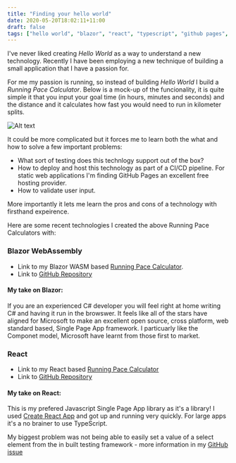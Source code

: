 ```yaml
---
title: "Finding your hello world"
date: 2020-05-20T18:02:11+11:00
draft: false
tags: ["hello world", "blazor", "react", "typescript", "github pages", "C#"]
---
```


I've never liked creating *Hello World* as a way to understand a new technology.  Recently I have been employing a new technique of building a small application that I have a passion for.

For me my passion is running, so instead of building *Hello World* I build a *Running Pace Calculator*.  Below is a mock-up of the funcionality, it is quite simple it that you input your goal time (in hours, minutes and seconds) and the distance and it calculates how fast you would need to run in kilometer splits.  

![Alt text](/images/pace-calculator-mockup.png "Pace Calculator Mock Up")

It could be more complicated but it forces me to learn both the what and how to solve a few important problems:

- What sort of testing does this technlogy support out of the box?  
- How to deploy and host this technology as part of a CI/CD pipeline.  For static web applications I'm finding GitHub Pages an excellent free hosting provider.
- How to validate user input.

More importantly it lets me learn the pros and cons of a technology with firsthand expeirence.  

Here are some recent technologies I created the above Running Pace Calculators with:

### Blazor WebAssembly

- Link to my Blazor WASM based [Running Pace Calculator](https://palmerandy.github.io/Running-Pace-Calculator/).
- Link to <a href="https://github.com/palmerandy/Pace-Calculator" target="_"><i class="fab fa-github fa-lg" aria-hidden="true"></i> GitHub Repository</a>


#### My take on Blazor:
If you are an experienced C# developer you will feel right at home writing C# and having it run in the browswer.  It feels like all of the stars have aligned for Microsoft to make an excellent open source, cross platform, web standard based, Single Page App framework.  I particuarly like the Componet model, Microsoft have learnt from those first to market.

### React
- Link to my React based [Running Pace Calculator](https://palmerandy.github.io/Running-Calculator-React/)
- Link to <a href="https://github.com/palmerandy/Running-Calculator-React" target="_"><i class="fab fa-github fa-lg" aria-hidden="true"></i> GitHub Repository</a>

#### My take on React:
This is my prefered Javascript Single Page App library as it's a library!  I used [Create React App](https://github.com/facebook/create-react-app) and got up and running very quickly.  For large apps it's a no brainer to use TypeScript.

My biggest problem was not being able to easily set a value of a select element from the in built testing framework - more information in my <a href="https://github.com/palmerandy/Running-Calculator-React/issues/4" target="_"><i class="fab fa-github fa-lg" aria-hidden="true"></i> GitHub issue</a>
